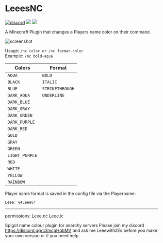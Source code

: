 # LeeesNC

[![discord](https://discord.com/api/guilds/683053832694923319/embed.png)](https://discord.gg/73U8q4XXZq)
 <a href="https://github.com/blockparole/LeeesNC/releases/latest" alt="Download"><img src="https://img.shields.io/github/downloads/blockparole/LeeesNC/latest/total.svg?label=download%20latest&style=popout-square" /></a>
<a href="https://github.com/blockparole/LeeesNC" alt="Download"><img src="https://img.shields.io/github/languages/code-size/blockparole/LeeesNC.svg?label=repo%20size&style=popout-square" /></a>

A Minecraft Plugin that changes a Players name color on their command.  

![screenshot](./images/help.png)

Usage: `/nc color or /nc format-color`  
Example: `/nc bold-aqua`  

|Colors          |Format          |
|----------------|----------------|
|`AQUA`          |`BOLD`          |
|`BLACK`         |`ITALIC`        |
|`BLUE`          |`STRIKETHROUGH` |
|`DARK_AQUA`     |`UNDERLINE`     |
|`DARK_BLUE`     |                |
|`DARK_GRAY`     |                |
|`DARK_GREEN `   |                |
|`DARK_PURPLE`   |                |
|`DARK_RED`      |                |
|`GOLD`          |                |
|`GRAY`          |                |
|`GREEN`         |                |
|`LIGHT_PURPLE`  |                |
|`RED`           |                |
|`WHITE`         |                |
|`YELLOW`        |                |
|`RAINBOW`       |                |

Player name format is saved in the config file via the Playername:
```
Leee: §4Leee§r
```

---

permissions: 
Leee.nc
Leee.ic

Spigot name colour plugin for anarchy servers
Please join my discord https://discord.gg/c3mcgHqbMV and ask me Leeewith3Es before you make your own version or if you need help
